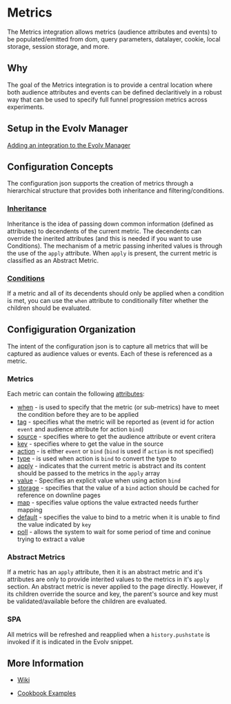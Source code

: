 # Metrics
The Metrics integration allows metrics (audience attributes and events) to be populated/emitted from dom, query parameters, datalayer, cookie, local storage,  session storage, and more.

## Why
The goal of the Metrics integration is to provide a central location where both audience attributes and events can be defined declaritively in a robust way that can be used to specify full funnel progression metrics across experiments.

## Setup in the Evolv Manager
[Adding an integration to the Evolv Manager](https://support.evolv.ai/hc/en-us/articles/4403940021651-Creating-a-custom-integration#h_01GCQN2MKAQEJXK0ANF71BWJGY)

## Configuration Concepts
The configuration json supports the creation of metrics through a hierarchical structure that provides both inheritance and filtering/conditions.

### [Inheritance](https://github.com/evolv-ai/metrics/wiki/Inheritance)
Inheritance is the idea of passing down common information (defined as attributes) to decendents of the current metric. The decendents can override the inerited attributes (and this is needed if you want to use Conditions). The mechanism of a metric passing inherited values is through the use of the `apply` attribute. When `apply` is present, the current metric is classified as an Abstract Metric.

### [Conditions](https://github.com/evolv-ai/metrics/wiki/Attribute:-when)
If a metric and all of its decendents should only be applied when a condition is met, you can use the `when` attribute to conditionally filter whether the children should be evaluated.

## Configiguration Organization
The intent of the configuration json is to capture all metrics that will be captured as audience values or events. Each of these is referenced as a metric. 

### Metrics
Each metric can contain the following [attributes](https://github.com/evolv-ai/metrics/wiki/Attributes):

* [when](https://github.com/evolv-ai/metrics/wiki/Attribute:-when) - is used to specify that the metric (or sub-metrics) have to meet the condition before they are to be applied 
* [tag](https://github.com/evolv-ai/metrics/wiki/Attribute:-tag) - specifies what the metric will be reported as (event id for action `event` and audience attribute for action `bind`)
* [source](https://github.com/evolv-ai/metrics/wiki/Attribute:-source) - specifies where to get the audience attribute or event critera
* [key](https://github.com/evolv-ai/metrics/wiki/Attribute:-key) - specifies where to get the value in the source 
* [action](https://github.com/evolv-ai/metrics/wiki/Atribute:-action) - is either `event` or `bind`  (`bind` is used if `action` is not specified)
* [type](https://github.com/evolv-ai/metrics/wiki/Attribute:-type) - is used when action is `bind` to convert the type to
* [apply](https://github.com/evolv-ai/metrics/wiki/Attribute:-apply) - indicates that the current metric is abstract and its content should be passed to the metrics in the `apply` array
* [value](https://github.com/evolv-ai/metrics/wiki/Attribute:-value) - Specifies an explicit value when using action `bind`
* [storage](https://github.com/evolv-ai/metrics/wiki/Attribute:-storage) - specifies that the value of a `bind` action should be cached for reference on downline pages
* [map](https://github.com/evolv-ai/metrics/wiki/Attribute:-map) - specifies value options the value extracted needs further mapping
* [default](https://github.com/evolv-ai/metrics/wiki/Attribute:-default) - specifies the value to bind to a metric when it is unable to find the value indicated by `key`
* [poll](https://github.com/evolv-ai/metrics/wiki/Attribute:-poll) - allows the system to wait for some period of time and coninue trying to extract a value

### Abstract Metrics
If a metric has an `apply` attribute, then it is an abstract metric and it's attributes are only to provide interited values to the metrics in it's `apply` section. An abstract metric is never applied to the page directly. However, if its children override the source and key, the parent's source and key must be validated/available before the children are evaluated.

### SPA
All metrics will be refreshed and reapplied when a `history.pushstate` is invoked if it is indicated in the Evolv snippet.


## More Information

- [Wiki](https://github.com/evolv-ai/metrics/wiki)

- [Cookbook Examples](https://github.com/evolv-ai/metrics/wiki/Cookbook-Examples)


